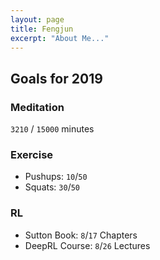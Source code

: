 ```yaml
---
layout: page
title: Fengjun
excerpt: "About Me..."
---
```


## Goals for 2019

### Meditation
`3210` / `15000` minutes

### Exercise
- Pushups: `10`/`50`
- Squats: `30`/`50`

### RL
- Sutton Book: `8`/`17` Chapters
- DeepRL Course: `8`/`26` Lectures
